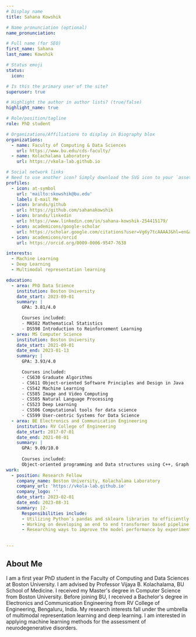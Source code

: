 ```yaml
---
# Display name
title: Sahana Kowshik

# Name pronunciation (optional)
name_pronunciation: 

# Full name (for SEO)
first_name: Sahana
last_name: Kowshik

# Status emoji
status:
  icon: 

# Is this the primary user of the site?
superuser: true

# Highlight the author in author lists? (true/false)
highlight_name: true

# Role/position/tagline
role: PhD student

# Organizations/Affiliations to display in Biography blox
organizations:
  - name: Faculty of Computing & Data Sciences
    url: https://www.bu.edu/cds-faculty/
  - name: Kolachalama Laboratory
    url: https://vkola-lab.github.io

# Social network links
# Need to use another icon? Simply download the SVG icon to your `assets/media/icons/` folder.
profiles:
  - icon: at-symbol
    url: 'mailto:skowshik@bu.edu'
    label: E-mail Me
  - icon: brands/github
    url: https://github.com/sahanakowshik
  - icon: brands/linkedin
    url: https://www.linkedin.com/in/sahana-kowshik-254415179/
  - icon: academicons/google-scholar
    url: https://scholar.google.com/citations?user=Vg6y7tcAAAAJ&hl=en&authuser=1
  - icon: academicons/orcid
    url: https://orcid.org/0009-0006-9547-7638

interests:
  - Machine Learning
  - Deep Learning
  - Multimodal representation learning

education:
  - area: PhD Data Science
    institution: Boston University
    date_start: 2023-09-01
    summary: |
      GPA: 3.81/4.0

      Courses included:
      - MA582 Mathematical Statistics
      - DS598 Introduction to Reinforcement Learning
  - area: MS Computer Science
    institution: Boston University
    date_start: 2021-09-01
    date_end: 2023-01-13
    summary: |
      GPA: 3.93/4.0

      Courses included:
      - CS630 Graduate Algorithms
      - CS611 Object-oriented Software Principles and Design in Java
      - CS542 Machine Learning
      - CS585 Image and Video Computing
      - CS505 Natural Language Processing
      - CS523 Deep Learning
      - CS506 Computational tools for data science
      - CS599 User-centric Systems for Data Science
  - area: BE Electronics and Communication Engineering
    institution: RV College of Engineering
    date_start: 2017-07-01
    date_end: 2021-08-01
    summary: |
      GPA: 9.09/10.0
      
      Courses included:
      Object-oriented programming and Data structures using C++, Graph theory, DBMS, High-performance computing, Linear algebra, and probability theory, Applied partial differential equations, Discrete and integral transforms, Advanced linear algebra, Computer communication networks
work:
  - position: Research Fellow
    company_name: Boston University, Kolachalama Laboratory
    company_url: 'https://vkola-lab.github.io'
    company_logo: ''
    date_start: 2023-02-01
    date_end: 2023-08-31
    summary: |2-
      Responsibilities include:
      - Utilizing Python’s pandas and sklearn libraries to efficiently process large volumes of non-imaging data from various cohorts to create a master dataset for training the model
      - Working on developing an end to end transformer based pipeline for identifying different dementia etiologies using brain scan MRI and non-imaging data
      - Researching ways to improve the model performance by experimenting with different loss functions and utilizing different strategies to tackle the class imbalance problem
   

---
```

## About Me

I am a first year PhD student in the Faculty of Computing and Data Sciences at Boston University. I am advised by Professor Vijaya B. Kolachalama, BU School of Medicine. I received my Master's degree in Computer Science from Boston University. Before joining BU, I received a Bachelor's degree in Electronics and Communication Engineering from RV College of Engineering, Bengaluru, India. My research interests fall under the umbrella of multimodal representation learning and deep learning. I am interested in applying machine learning methods for the assessment of neurodegenerative disorders. 

